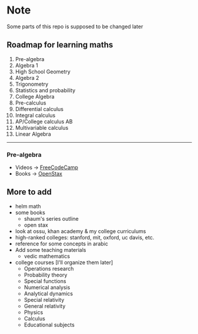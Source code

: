 # Note
Some parts of this repo is supposed to be changed later

## Roadmap for learning maths
1. Pre-algebra
2. Algebra 1
3. High School Geometry
4. Algebra 2
5. Trigonometry
6. Statistics and probability
7. College Algebra
8. Pre-calculus
9. Differential calculus
10. Integral calculus
11. AP/College calculus AB
12. Multivariable calculus
13. Linear Algebra
---
### Pre-algebra 
- Videos &rarr; [FreeCodeCamp](freecodecamp.org)
- Books &rarr; [OpenStax](BrokenLink.com)


## More to add 
- helm math
- some books
  - shaum's series outline
  - open stax
- look at ossu, khan academy & my college curriculums
- high-ranked colleges: stanford, mit, oxford, uc davis, etc. 
- reference for some concepts in arabic 
- Add some teaching materials
  -  vedic mathematics
- college courses [I'll organize them later]
  - Operations research
  - Probability theory
  - Special functions
  - Numerical analysis
  - Analytical dynamics
  - Special relativity
  - General relativity
  - Physics
  - Calculus
  - Educational subjects
